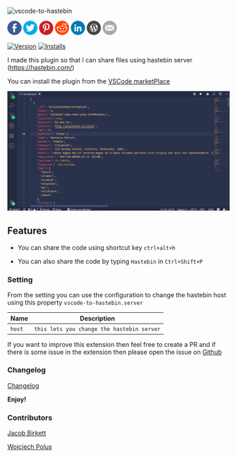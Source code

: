 ![vscode-to-hastebin](https://socialify.git.ci/HamzaAnis/vscode-to-hastebin/image?font=Inter&forks=1&issues=1&language=1&pulls=1&stargazers=1&theme=Light)

[![Share via Facebook](https://raw.githubusercontent.com/HamzaAnis/vscode-to-hastebin/master/image/share/Facebook.png)](https://www.facebook.com/sharer/sharer.php?u=https://marketplace.visualstudio.com/items?itemName=HamzaAnis.vscode-to-hastebin) [![Share via Twitter](https://raw.githubusercontent.com/HamzaAnis/vscode-to-hastebin/master/image/share/Twitter.png)](https://twitter.com/intent/tweet?source=https://marketplace.visualstudio.com/items?itemName=HamzaAnis.vscode-to-hastebin&text=VSCode%20To%20HasteBin:%20https://marketplace.visualstudio.com/items?itemName=HamzaAnis.vscode-to-hastebin&via=hamzaanis9514) [![Share via Pinterest](https://raw.githubusercontent.com/HamzaAnis/vscode-to-hastebin/master/image/share/Pinterest.png)](http://pinterest.com/pin/create/button/?url=https://marketplace.visualstudio.com/items?itemName=HamzaAnis.vscode-to-hastebin&description=A%20Visual%20Studio%20Code%20extension%20that%20lets%20you%20share%20code%20using%20hastebin%20server.) [![Share via Reddit](https://raw.githubusercontent.com/HamzaAnis/vscode-to-hastebin/master/image/share/Reddit.png)](http://www.reddit.com/submit?url=https://marketplace.visualstudio.com/items?itemName=HamzaAnis.vscode-to-hastebin) [![Share via LinkedIn](https://raw.githubusercontent.com/HamzaAnis/vscode-to-hastebin/master/image/share/LinkedIn.png)](http://www.linkedin.com/shareArticle?mini=true&url=https://marketplace.visualstudio.com/items?itemName=HamzaAnis.vscode-to-hastebin&title=VSCode%20To%20Hastebin&summary=A%20Visual%20Studio%20Code%20extension%20that%20lets%20you%20share%20code%20using%20hastebin%20server.&source=https://marketplace.visualstudio.com/items?itemName=HamzaAnis.vscode-to-hastebin) [![Share via Wordpress](https://raw.githubusercontent.com/HamzaAnis/vscode-to-hastebin/master/image/share/Wordpress.png)](http://wordpress.com/press-this.php?u=https://marketplace.visualstudio.com/items?itemName=HamzaAnis.vscode-to-hastebin&s=.) [![Share via Email](https://raw.githubusercontent.com/HamzaAnis/vscode-to-hastebin//master/image/share/Email.png)](mailto:?subject=VSCode%20To%20HastA%20vscode%20extension%20that%20lets%20you%20share%20code%20using%20hastebin%20serverebin&body=A%20Visual%20Studio%20Code%20extension%20that%20lets%20you%20share%20code%20using%20hastebin%20server.:%20https://marketplace.visualstudio.com/items?itemName=HamzaAnis.vscode-to-hastebin)

[![Version](https://vsmarketplacebadge.apphb.com/version-short/HamzaAnis.vscode-to-hastebin.svg
)](https://marketplace.visualstudio.com/items?itemName=HamzaAnis.vscode-to-hastebin)
[![Installs](https://vsmarketplacebadge.apphb.com/installs/HamzaAnis.vscode-to-hastebin.svg
)](https://marketplace.visualstudio.com/items?itemName=HamzaAnis.vscode-to-hastebin)

I made this plugin so that I can share files using hastebin server (https://hastebin.com/)

You can install the plugin from the [VSCode marketPlace](https://marketplace.visualstudio.com/items?itemName=HamzaAnis.vscode-to-hastebin)

![alt](image/extension.gif)
## Features

 -  You can share the code using shortcut key `ctrl+alt+h`

 - You can also share the code by typing `Hastebin` in `Ctrl+Shift+P`

<!-- \!\[feature X\]\(images/feature-x.png\) -->

### Setting
From the setting you can use the configuration to change the hastebin host using this property `vscode-to-hastebin.server`


| Name | Description |
| ---- | --------- |
|`host`|`this lets you change the hastebin server`|


If you want to improve this extension then feel free to create a PR and if there is some issue in the extension then please open the issue on [Github](https://github.com/HamzaAnis/vscode-to-hastebin/issues)


### Changelog
[Changelog](/CHANGELOG.md)


**Enjoy!**

### Contributors
[Jacob Birkett](https://github.com/spikespaz)

[Wojciech Polus](https://github.com/wopol)
